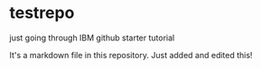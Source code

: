 # testrepo
just going through IBM github starter tutorial

It's a markdown file in this repository.  Just added and edited this!
